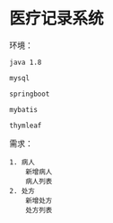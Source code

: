 # 医疗记录系统

环境：

	java 1.8
	
	mysql
	
	springboot 
	
	mybatis
	
	thymleaf
	
需求：

	1. 病人
		新增病人
		病人列表
	2. 处方
		新增处方
		处方列表



